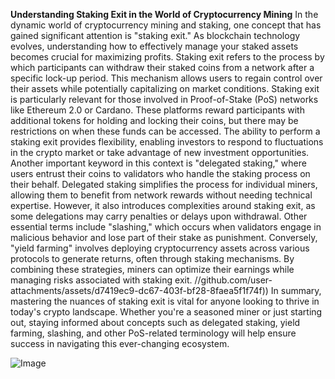**Understanding Staking Exit in the World of Cryptocurrency Mining**
In the dynamic world of cryptocurrency mining and staking, one concept that has gained significant attention is "staking exit." As blockchain technology evolves, understanding how to effectively manage your staked assets becomes crucial for maximizing profits. Staking exit refers to the process by which participants can withdraw their staked coins from a network after a specific lock-up period. This mechanism allows users to regain control over their assets while potentially capitalizing on market conditions.
Staking exit is particularly relevant for those involved in Proof-of-Stake (PoS) networks like Ethereum 2.0 or Cardano. These platforms reward participants with additional tokens for holding and locking their coins, but there may be restrictions on when these funds can be accessed. The ability to perform a staking exit provides flexibility, enabling investors to respond to fluctuations in the crypto market or take advantage of new investment opportunities.
Another important keyword in this context is "delegated staking," where users entrust their coins to validators who handle the staking process on their behalf. Delegated staking simplifies the process for individual miners, allowing them to benefit from network rewards without needing technical expertise. However, it also introduces complexities around staking exit, as some delegations may carry penalties or delays upon withdrawal.
Other essential terms include "slashing," which occurs when validators engage in malicious behavior and lose part of their stake as punishment. Conversely, "yield farming" involves deploying cryptocurrency assets across various protocols to generate returns, often through staking mechanisms. By combining these strategies, miners can optimize their earnings while managing risks associated with staking exit.
 //github.com/user-attachments/assets/d7419ec9-dc67-403f-bf28-8faea5f1f74f))
In summary, mastering the nuances of staking exit is vital for anyone looking to thrive in today's crypto landscape. Whether you're a seasoned miner or just starting out, staying informed about concepts such as delegated staking, yield farming, slashing, and other PoS-related terminology will help ensure success in navigating this ever-changing ecosystem.

![Image](https://github.com/user-attachments/assets/d7419ec9-dc67-403f-bf28-8faea5f1f74f)
